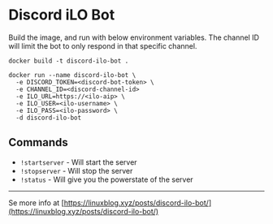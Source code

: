 # Discord iLO Bot

Build the image, and run with below environment variables. The channel ID will limit the bot to only respond in that specific channel.
```
docker build -t discord-ilo-bot .

docker run --name discord-ilo-bot \
  -e DISCORD_TOKEN=<discord-bot-token> \
  -e CHANNEL_ID=<discord-channel-id>
  -e ILO_URL=https://<ilo-aip> \
  -e ILO_USER=<ilo-username> \
  -e ILO_PASS=<ilo-password> \
  -d discord-ilo-bot
```


## Commands

 - `!startserver` - Will start the server
 - `!stopserver` - Will stop the server
 - `!status` - Will give you the powerstate of the server

---

Se more info at [https://linuxblog.xyz/posts/discord-ilo-bot/](https://linuxblog.xyz/posts/discord-ilo-bot/)
